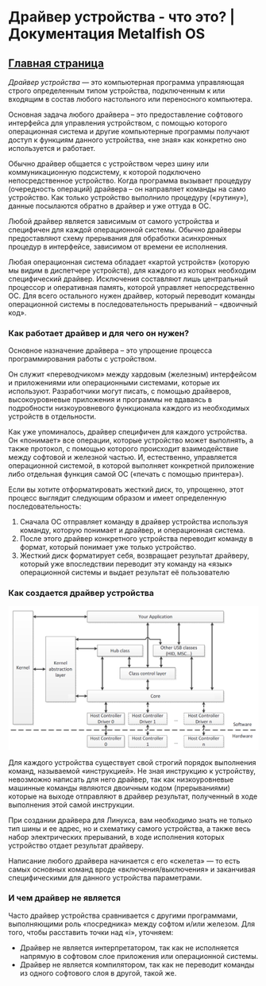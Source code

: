 # Драйвер устройства - что это? | Документация Metalfish OS

## [Главная страница](./index.md)

*Драйвер устройства* — это компьютерная программа управляющая строго определенным типом устройства, подключенным к или входящим в состав любого настольного или переносного компьютера.

Основная задача любого драйвера – это предоставление софтового интерфейса для управления устройством, с помощью которого операционная система и другие компьютерные программы получают доступ к функциям данного устройства, «не зная» как конкретно оно используется и работает.

Обычно драйвер общается с устройством через шину или коммуникационную подсистему, к которой подключено непосредственное устройство. Когда программа вызывает процедуру (очередность операций) драйвера – он направляет команды на само устройство. Как только устройство выполнило процедуру («рутину»), данные посылаются обратно в драйвер и уже оттуда в ОС.

Любой драйвер является зависимым от самого устройства и специфичен для каждой операционной системы. Обычно драйверы предоставляют схему прерывания для обработки асинхронных процедур в интерфейсе, зависимом от времени ее исполнения.

Любая операционная система обладает «картой устройств» (которую мы видим в диспетчере устройств), для каждого из которых необходим специфический драйвер. Исключения составляют лишь центральный процессор и оперативная память, которой управляет непосредственно ОС. Для всего остального нужен драйвер, который переводит команды операционной системы в последовательность прерываний – «двоичный код».

### Как работает драйвер и для чего он нужен?

Основное назначение драйвера – это упрощение процесса программирования работы с устройством.

Он служит «переводчиком» между хардовым (железным) интерфейсом и приложениями или операционными системами, которые их используют. Разработчики могут писать, с помощью драйверов, высокоуровневые приложения и программы не вдаваясь в подробности низкоуровневого функционала каждого из необходимых устройств в отдельности.

Как уже упоминалось, драйвер специфичен для каждого устройства. Он «понимает» все операции, которые устройство может выполнять, а также протокол, с помощью которого происходит взаимодействие между софтовой и железной частью. И, естественно, управляется операционной системой, в которой выполняет конкретной приложение либо отдельная функция самой ОС («печать с помощью принтера»).

Если вы хотите отформатировать жесткий диск, то, упрощенно, этот процесс выглядит следующим образом и имеет определенную последовательность: 

1. Сначала ОС отправляет команду в драйвер устройства используя команду, которую понимает и драйвер, и операционная система. 
2. После этого драйвер конкретного устройства переводит команду в формат, который понимает уже только устройство. 
3. Жесткий диск форматирует себя, возвращает результат драйверу, который уже впоследствии переводит эту команду на «язык» операционной системы и выдает результат её пользователю 

### Как создается драйвер устройства

![Device Driver picture 0](../img/device_driver0.png)

Для каждого устройства существует свой строгий порядок выполнения команд, называемой «инструкцией». Не зная инструкцию к устройству, невозможно написать для него драйвер, так как низкоуровневые машинные команды являются двоичным кодом (прерываниями) которые на выходе отправляют в драйвер результат, полученный в ходе выполнения этой самой инструкции.

При создании драйвера для Линукса, вам необходимо знать не только тип шины и ее адрес, но и схематику самого устройства, а также весь набор электрических прерываний, в ходе исполнения которых устройство отдает результат драйверу.

Написание любого драйвера начинается с его «скелета» — то есть самых основных команд вроде «включения/выключения» и заканчивая специфическими для данного устройства параметрами.

### И чем драйвер не является

Часто драйвер устройства сравнивается с другими программами, выполняющими роль «посредника» между софтом и/или железом. Для того, чтобы расставить точки над «i», уточняем:

 + Драйвер не является интерпретатором, так как не исполняется напрямую в софтовом слое приложения или операционной системы.
 + Драйвер не является компилятором, так как не переводит команды из одного софтового слоя в другой, такой же.
